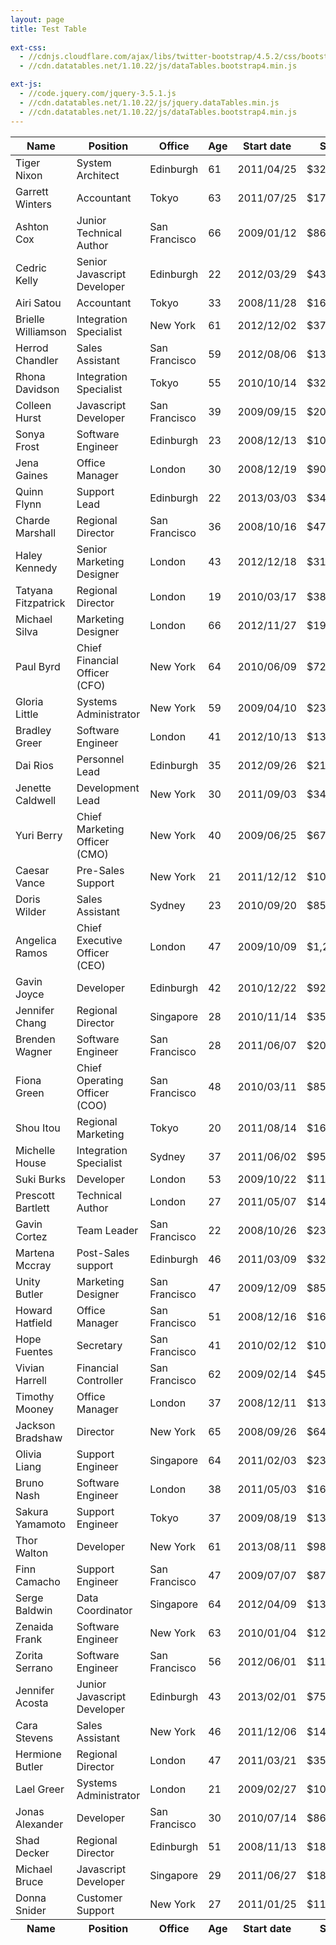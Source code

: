 ```yaml
---
layout: page
title: Test Table
  
ext-css:
  - //cdnjs.cloudflare.com/ajax/libs/twitter-bootstrap/4.5.2/css/bootstrap.css
  - //cdn.datatables.net/1.10.22/js/dataTables.bootstrap4.min.js 

ext-js:
  - //code.jquery.com/jquery-3.5.1.js
  - //cdn.datatables.net/1.10.22/js/jquery.dataTables.min.js
  - //cdn.datatables.net/1.10.22/js/dataTables.bootstrap4.min.js
---
```


<table id="example" class="table table-striped table-bordered" style="width:100%">
        <thead>
            <tr>
                <th>Name</th>
                <th>Position</th>
                <th>Office</th>
                <th>Age</th>
                <th>Start date</th>
                <th>Salary</th>
            </tr>
        </thead>
        <tbody>
            <tr>
                <td>Tiger Nixon</td>
                <td>System Architect</td>
                <td>Edinburgh</td>
                <td>61</td>
                <td>2011/04/25</td>
                <td>$320,800</td>
            </tr>
            <tr>
                <td>Garrett Winters</td>
                <td>Accountant</td>
                <td>Tokyo</td>
                <td>63</td>
                <td>2011/07/25</td>
                <td>$170,750</td>
            </tr>
            <tr>
                <td>Ashton Cox</td>
                <td>Junior Technical Author</td>
                <td>San Francisco</td>
                <td>66</td>
                <td>2009/01/12</td>
                <td>$86,000</td>
            </tr>
            <tr>
                <td>Cedric Kelly</td>
                <td>Senior Javascript Developer</td>
                <td>Edinburgh</td>
                <td>22</td>
                <td>2012/03/29</td>
                <td>$433,060</td>
            </tr>
            <tr>
                <td>Airi Satou</td>
                <td>Accountant</td>
                <td>Tokyo</td>
                <td>33</td>
                <td>2008/11/28</td>
                <td>$162,700</td>
            </tr>
            <tr>
                <td>Brielle Williamson</td>
                <td>Integration Specialist</td>
                <td>New York</td>
                <td>61</td>
                <td>2012/12/02</td>
                <td>$372,000</td>
            </tr>
            <tr>
                <td>Herrod Chandler</td>
                <td>Sales Assistant</td>
                <td>San Francisco</td>
                <td>59</td>
                <td>2012/08/06</td>
                <td>$137,500</td>
            </tr>
            <tr>
                <td>Rhona Davidson</td>
                <td>Integration Specialist</td>
                <td>Tokyo</td>
                <td>55</td>
                <td>2010/10/14</td>
                <td>$327,900</td>
            </tr>
            <tr>
                <td>Colleen Hurst</td>
                <td>Javascript Developer</td>
                <td>San Francisco</td>
                <td>39</td>
                <td>2009/09/15</td>
                <td>$205,500</td>
            </tr>
            <tr>
                <td>Sonya Frost</td>
                <td>Software Engineer</td>
                <td>Edinburgh</td>
                <td>23</td>
                <td>2008/12/13</td>
                <td>$103,600</td>
            </tr>
            <tr>
                <td>Jena Gaines</td>
                <td>Office Manager</td>
                <td>London</td>
                <td>30</td>
                <td>2008/12/19</td>
                <td>$90,560</td>
            </tr>
            <tr>
                <td>Quinn Flynn</td>
                <td>Support Lead</td>
                <td>Edinburgh</td>
                <td>22</td>
                <td>2013/03/03</td>
                <td>$342,000</td>
            </tr>
            <tr>
                <td>Charde Marshall</td>
                <td>Regional Director</td>
                <td>San Francisco</td>
                <td>36</td>
                <td>2008/10/16</td>
                <td>$470,600</td>
            </tr>
            <tr>
                <td>Haley Kennedy</td>
                <td>Senior Marketing Designer</td>
                <td>London</td>
                <td>43</td>
                <td>2012/12/18</td>
                <td>$313,500</td>
            </tr>
            <tr>
                <td>Tatyana Fitzpatrick</td>
                <td>Regional Director</td>
                <td>London</td>
                <td>19</td>
                <td>2010/03/17</td>
                <td>$385,750</td>
            </tr>
            <tr>
                <td>Michael Silva</td>
                <td>Marketing Designer</td>
                <td>London</td>
                <td>66</td>
                <td>2012/11/27</td>
                <td>$198,500</td>
            </tr>
            <tr>
                <td>Paul Byrd</td>
                <td>Chief Financial Officer (CFO)</td>
                <td>New York</td>
                <td>64</td>
                <td>2010/06/09</td>
                <td>$725,000</td>
            </tr>
            <tr>
                <td>Gloria Little</td>
                <td>Systems Administrator</td>
                <td>New York</td>
                <td>59</td>
                <td>2009/04/10</td>
                <td>$237,500</td>
            </tr>
            <tr>
                <td>Bradley Greer</td>
                <td>Software Engineer</td>
                <td>London</td>
                <td>41</td>
                <td>2012/10/13</td>
                <td>$132,000</td>
            </tr>
            <tr>
                <td>Dai Rios</td>
                <td>Personnel Lead</td>
                <td>Edinburgh</td>
                <td>35</td>
                <td>2012/09/26</td>
                <td>$217,500</td>
            </tr>
            <tr>
                <td>Jenette Caldwell</td>
                <td>Development Lead</td>
                <td>New York</td>
                <td>30</td>
                <td>2011/09/03</td>
                <td>$345,000</td>
            </tr>
            <tr>
                <td>Yuri Berry</td>
                <td>Chief Marketing Officer (CMO)</td>
                <td>New York</td>
                <td>40</td>
                <td>2009/06/25</td>
                <td>$675,000</td>
            </tr>
            <tr>
                <td>Caesar Vance</td>
                <td>Pre-Sales Support</td>
                <td>New York</td>
                <td>21</td>
                <td>2011/12/12</td>
                <td>$106,450</td>
            </tr>
            <tr>
                <td>Doris Wilder</td>
                <td>Sales Assistant</td>
                <td>Sydney</td>
                <td>23</td>
                <td>2010/09/20</td>
                <td>$85,600</td>
            </tr>
            <tr>
                <td>Angelica Ramos</td>
                <td>Chief Executive Officer (CEO)</td>
                <td>London</td>
                <td>47</td>
                <td>2009/10/09</td>
                <td>$1,200,000</td>
            </tr>
            <tr>
                <td>Gavin Joyce</td>
                <td>Developer</td>
                <td>Edinburgh</td>
                <td>42</td>
                <td>2010/12/22</td>
                <td>$92,575</td>
            </tr>
            <tr>
                <td>Jennifer Chang</td>
                <td>Regional Director</td>
                <td>Singapore</td>
                <td>28</td>
                <td>2010/11/14</td>
                <td>$357,650</td>
            </tr>
            <tr>
                <td>Brenden Wagner</td>
                <td>Software Engineer</td>
                <td>San Francisco</td>
                <td>28</td>
                <td>2011/06/07</td>
                <td>$206,850</td>
            </tr>
            <tr>
                <td>Fiona Green</td>
                <td>Chief Operating Officer (COO)</td>
                <td>San Francisco</td>
                <td>48</td>
                <td>2010/03/11</td>
                <td>$850,000</td>
            </tr>
            <tr>
                <td>Shou Itou</td>
                <td>Regional Marketing</td>
                <td>Tokyo</td>
                <td>20</td>
                <td>2011/08/14</td>
                <td>$163,000</td>
            </tr>
            <tr>
                <td>Michelle House</td>
                <td>Integration Specialist</td>
                <td>Sydney</td>
                <td>37</td>
                <td>2011/06/02</td>
                <td>$95,400</td>
            </tr>
            <tr>
                <td>Suki Burks</td>
                <td>Developer</td>
                <td>London</td>
                <td>53</td>
                <td>2009/10/22</td>
                <td>$114,500</td>
            </tr>
            <tr>
                <td>Prescott Bartlett</td>
                <td>Technical Author</td>
                <td>London</td>
                <td>27</td>
                <td>2011/05/07</td>
                <td>$145,000</td>
            </tr>
            <tr>
                <td>Gavin Cortez</td>
                <td>Team Leader</td>
                <td>San Francisco</td>
                <td>22</td>
                <td>2008/10/26</td>
                <td>$235,500</td>
            </tr>
            <tr>
                <td>Martena Mccray</td>
                <td>Post-Sales support</td>
                <td>Edinburgh</td>
                <td>46</td>
                <td>2011/03/09</td>
                <td>$324,050</td>
            </tr>
            <tr>
                <td>Unity Butler</td>
                <td>Marketing Designer</td>
                <td>San Francisco</td>
                <td>47</td>
                <td>2009/12/09</td>
                <td>$85,675</td>
            </tr>
            <tr>
                <td>Howard Hatfield</td>
                <td>Office Manager</td>
                <td>San Francisco</td>
                <td>51</td>
                <td>2008/12/16</td>
                <td>$164,500</td>
            </tr>
            <tr>
                <td>Hope Fuentes</td>
                <td>Secretary</td>
                <td>San Francisco</td>
                <td>41</td>
                <td>2010/02/12</td>
                <td>$109,850</td>
            </tr>
            <tr>
                <td>Vivian Harrell</td>
                <td>Financial Controller</td>
                <td>San Francisco</td>
                <td>62</td>
                <td>2009/02/14</td>
                <td>$452,500</td>
            </tr>
            <tr>
                <td>Timothy Mooney</td>
                <td>Office Manager</td>
                <td>London</td>
                <td>37</td>
                <td>2008/12/11</td>
                <td>$136,200</td>
            </tr>
            <tr>
                <td>Jackson Bradshaw</td>
                <td>Director</td>
                <td>New York</td>
                <td>65</td>
                <td>2008/09/26</td>
                <td>$645,750</td>
            </tr>
            <tr>
                <td>Olivia Liang</td>
                <td>Support Engineer</td>
                <td>Singapore</td>
                <td>64</td>
                <td>2011/02/03</td>
                <td>$234,500</td>
            </tr>
            <tr>
                <td>Bruno Nash</td>
                <td>Software Engineer</td>
                <td>London</td>
                <td>38</td>
                <td>2011/05/03</td>
                <td>$163,500</td>
            </tr>
            <tr>
                <td>Sakura Yamamoto</td>
                <td>Support Engineer</td>
                <td>Tokyo</td>
                <td>37</td>
                <td>2009/08/19</td>
                <td>$139,575</td>
            </tr>
            <tr>
                <td>Thor Walton</td>
                <td>Developer</td>
                <td>New York</td>
                <td>61</td>
                <td>2013/08/11</td>
                <td>$98,540</td>
            </tr>
            <tr>
                <td>Finn Camacho</td>
                <td>Support Engineer</td>
                <td>San Francisco</td>
                <td>47</td>
                <td>2009/07/07</td>
                <td>$87,500</td>
            </tr>
            <tr>
                <td>Serge Baldwin</td>
                <td>Data Coordinator</td>
                <td>Singapore</td>
                <td>64</td>
                <td>2012/04/09</td>
                <td>$138,575</td>
            </tr>
            <tr>
                <td>Zenaida Frank</td>
                <td>Software Engineer</td>
                <td>New York</td>
                <td>63</td>
                <td>2010/01/04</td>
                <td>$125,250</td>
            </tr>
            <tr>
                <td>Zorita Serrano</td>
                <td>Software Engineer</td>
                <td>San Francisco</td>
                <td>56</td>
                <td>2012/06/01</td>
                <td>$115,000</td>
            </tr>
            <tr>
                <td>Jennifer Acosta</td>
                <td>Junior Javascript Developer</td>
                <td>Edinburgh</td>
                <td>43</td>
                <td>2013/02/01</td>
                <td>$75,650</td>
            </tr>
            <tr>
                <td>Cara Stevens</td>
                <td>Sales Assistant</td>
                <td>New York</td>
                <td>46</td>
                <td>2011/12/06</td>
                <td>$145,600</td>
            </tr>
            <tr>
                <td>Hermione Butler</td>
                <td>Regional Director</td>
                <td>London</td>
                <td>47</td>
                <td>2011/03/21</td>
                <td>$356,250</td>
            </tr>
            <tr>
                <td>Lael Greer</td>
                <td>Systems Administrator</td>
                <td>London</td>
                <td>21</td>
                <td>2009/02/27</td>
                <td>$103,500</td>
            </tr>
            <tr>
                <td>Jonas Alexander</td>
                <td>Developer</td>
                <td>San Francisco</td>
                <td>30</td>
                <td>2010/07/14</td>
                <td>$86,500</td>
            </tr>
            <tr>
                <td>Shad Decker</td>
                <td>Regional Director</td>
                <td>Edinburgh</td>
                <td>51</td>
                <td>2008/11/13</td>
                <td>$183,000</td>
            </tr>
            <tr>
                <td>Michael Bruce</td>
                <td>Javascript Developer</td>
                <td>Singapore</td>
                <td>29</td>
                <td>2011/06/27</td>
                <td>$183,000</td>
            </tr>
            <tr>
                <td>Donna Snider</td>
                <td>Customer Support</td>
                <td>New York</td>
                <td>27</td>
                <td>2011/01/25</td>
                <td>$112,000</td>
            </tr>
        </tbody>
        <tfoot>
            <tr>
                <th>Name</th>
                <th>Position</th>
                <th>Office</th>
                <th>Age</th>
                <th>Start date</th>
                <th>Salary</th>
            </tr>
        </tfoot>
    </table>
    
    
<script type="text/javascript" class="init">
  $(document).ready(function() {
      $('#example').DataTable();
  } );
</script>
